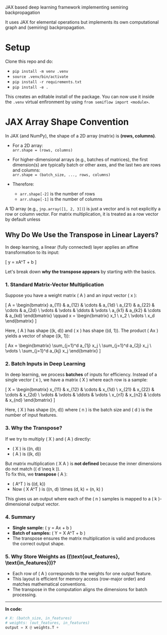 JAX based deep learning framework implementing semiring backpropagation

It uses JAX for elemental operations but implements its own computational
graph and (semiring) backpropagation.

# Setup
Clone this repo and do:

- `pip install -m venv .venv`
- `source .venv/bin/activate`
- `pip install -r requirements.txt`
- `pip install -e .`

This creates an editable install of the package. You can now use it inside the
`.venv` virtual enfironment by using `from semiflow import <module>`.

# JAX Array Shape Convention

In JAX (and NumPy), the shape of a 2D array (matrix) is **(rows, columns)**.

- For a 2D array:  
  `arr.shape = (rows, columns)`

- For higher-dimensional arrays (e.g., batches of matrices), the first dimension(s) are typically batch or other axes, and the last two are rows and columns:  
  `arr.shape = (batch_size, ..., rows, columns)`

- Therefore:
  - `arr.shape[-2]` is the number of rows
  - `arr.shape[-1]` is the number of columns

A 1D array (e.g., `jnp.array([1, 2, 3])`) is just a vector and is not explicitly a row or column vector. For matrix multiplication, it is treated as a row vector by default unless

## Why Do We Use the Transpose in Linear Layers?

In deep learning, a linear (fully connected) layer applies an affine transformation to its input:

\[
y = xA^T + b
\]

Let's break down **why the transpose appears** by starting with the basics.

### 1. Standard Matrix-Vector Multiplication

Suppose you have a weight matrix \( A \) and an input vector \( x \):

\[
A =
\begin{bmatrix}
a_{11} & a_{12} & \cdots & a_{1d} \\
a_{21} & a_{22} & \cdots & a_{2d} \\
\vdots & \vdots & \ddots & \vdots \\
a_{k1} & a_{k2} & \cdots & a_{kd}
\end{bmatrix}
\qquad
x =
\begin{bmatrix}
x_1 \\
x_2 \\
\vdots \\
x_d
\end{bmatrix}
\]

Here, \( A \) has shape \((k, d)\) and \( x \) has shape \((d, 1)\). The product \( Ax \) yields a vector of shape \((k, 1)\):

\[
Ax =
\begin{bmatrix}
\sum_{j=1}^d a_{1j} x_j \\
\sum_{j=1}^d a_{2j} x_j \\
\vdots \\
\sum_{j=1}^d a_{kj} x_j
\end{bmatrix}
\]

### 2. Batch Inputs in Deep Learning

In deep learning, we process **batches** of inputs for efficiency. Instead of a single vector \( x \), we have a matrix \( X \) where each row is a sample:

\[
X =
\begin{bmatrix}
x_{11} & x_{12} & \cdots & x_{1d} \\
x_{21} & x_{22} & \cdots & x_{2d} \\
\vdots & \vdots & \ddots & \vdots \\
x_{n1} & x_{n2} & \cdots & x_{nd}
\end{bmatrix}
\]

Here, \( X \) has shape \((n, d)\) where \( n \) is the batch size and \( d \) is the number of input features.

### 3. Why the Transpose?

If we try to multiply \( X \) and \( A \) directly:

- \( X \) is \((n, d)\)
- \( A \) is \((k, d)\)

But matrix multiplication \( X A \) is **not defined** because the inner dimensions do not match (\( d \neq k \)).  
To fix this, we **transpose** \( A \):

- \( A^T \) is \((d, k)\)
- Now \( X A^T \) is \((n, d) \times (d, k) = (n, k) \)

This gives us an output where each of the \( n \) samples is mapped to a \( k \)-dimensional output vector.

### 4. Summary

- **Single sample:** \( y = Ax + b \)
- **Batch of samples:** \( Y = X A^T + b \)
- The transpose ensures the matrix multiplication is valid and produces the correct output shape.

### 5. Why Store Weights as \((\text{out\_features}, \text{in\_features})\)?

- Each row of \( A \) corresponds to the weights for one output feature.
- This layout is efficient for memory access (row-major order) and matches mathematical conventions.
- The transpose in the computation aligns the dimensions for batch processing.

---

**In code:**

```python
# X: (batch_size, in_features)
# weights: (out_features, in_features)
output = X @ weights.T +